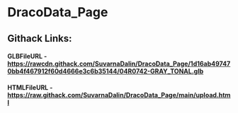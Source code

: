 # DracoData_Page
## Githack Links:
#### GLBFileURL - https://rawcdn.githack.com/SuvarnaDalin/DracoData_Page/1d16ab497470bb4f467912f60d4666e3c6b35144/04R0742-GRAY_TONAL.glb
#### HTMLFileURL - https://raw.githack.com/SuvarnaDalin/DracoData_Page/main/upload.html
